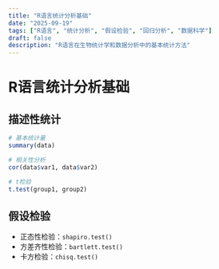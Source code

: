 ```yaml
---
title: "R语言统计分析基础"
date: "2025-09-19"
tags: ["R语言", "统计分析", "假设检验", "回归分析", "数据科学"]
draft: false
description: "R语言在生物统计学和数据分析中的基本统计方法"
---
```


# R语言统计分析基础

## 描述性统计

```r
# 基本统计量
summary(data)

# 相关性分析
cor(data$var1, data$var2)

# t检验
t.test(group1, group2)
```

## 假设检验

- 正态性检验：`shapiro.test()`
- 方差齐性检验：`bartlett.test()`
- 卡方检验：`chisq.test()`